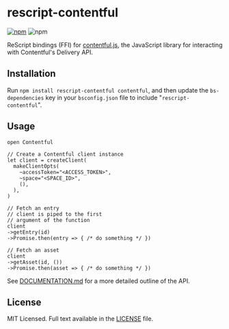 # rescript-contentful

[![npm](https://img.shields.io/npm/v/rescript-contentful?color=%23CC3534&logo=npm)](https://www.npmjs.com/package/rescript-contentful)
![npm](https://img.shields.io/npm/dm/rescript-contentful)

ReScript bindings (FFI) for [contentful.js](https://github.com/contentful/contentful.js), the JavaScript library for interacting with Contentful's Delivery API.

## Installation
Run `npm install rescript-contentful contentful`, and then update the `bs-dependencies` key in your `bsconfig.json` file to include "`rescript-contentful`".

## Usage
```rescript
open Contentful

// Create a Contentful client instance
let client = createClient(
  makeClientOpts(
    ~accessToken="<ACCESS_TOKEN>",
    ~space="<SPACE_ID>",
    (),
  ),
)

// Fetch an entry
// client is piped to the first
// argument of the function
client
->getEntry(id)
->Promise.then(entry => { /* do something */ })

// Fetch an asset
client
->getAsset(id, ())
->Promise.then(asset => { /* do something */ })
```

See [DOCUMENTATION.md](https://github.com/arafatamim/rescript-contentful/blob/main/DOCUMENTATION.md) for a more detailed outline of the API.

## License
MIT Licensed. Full text available in the [LICENSE](https://github.com/arafatamim/rescript-contentful/blob/main/LICENSE) file.
